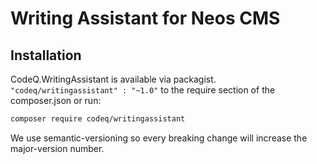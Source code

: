 # Writing Assistant for Neos CMS


## Installation

CodeQ.WritingAssistant is available via packagist. `"codeq/writingassistant" : "~1.0"` to the require section of the composer.json or run:

```bash
composer require codeq/writingassistant
```

We use semantic-versioning so every breaking change will increase the major-version number.
